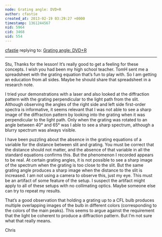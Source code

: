 ```yaml
---
node: Grating angle: DVD+R
author: cfastie
created_at: 2013-02-19 03:29:27 +0000
timestamp: 1361244567
nid: 5964
cid: 3468
uid: 554
---
```




[cfastie](../profile/cfastie) replying to: [Grating angle: DVD+R](../notes/cfastie/2-12-2013/grating-angle-dvdr)

----
Stu,
Thanks for the lesson!  It’s really good to get a feeling for these concepts.  I wish you had been my high school teacher. TomH sent me a spreadsheet with the grating equation that’s fun to play with. So I am getting an education from all sides. Maybe he should share that spreadsheet in a research note.

I tried your demonstrations with a laser and also looked at the diffraction pattern with the grating perpendicular to the light path from the slit. Although observing the angles of the right side and left side first-order spectra is informative, it seems relevant that I was not able to see a sharp image of the diffraction pattern by looking into the grating when it was perpendicular to the light path.  Only when the grating was rotated to an angle between 40° and 65° was I able to see a sharp spectrum, although a blurry spectrum was always visible.

I have been puzzling about the absence in the grating equations of a variable for the distance between slit and grating. You must be correct that the distance should not matter, and the absence of that variable in all the standard equations confirms this. But the phenomenon I recorded appears to be real. At certain grating angles, it is not possible to see a sharp image of the spectrum when the grating is too close to the slit. But the same grating angle produces a sharp image when the distance to the slit is increased. I am not using a camera to observe this, just my eye. This must be an artifact of some feature of the setup. I suspect the artifact might apply to all of these setups with no collimating optics. Maybe someone else can try to repeat my results.

That’s a good observation that holding a grating up to a CFL bulb produces multiple overlapping images of the bulb in different colors (corresponding to the colors of the main peaks).  This seems to argue against the requirement that the light be coherent to produce a diffraction pattern. But I’m not sure what that really means.

Chris
